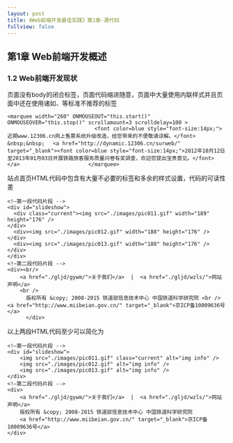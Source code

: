 ```yaml
---
layout: post
title: 《Web前端开发最佳实践》第1章-源代码
fullview: false
---
```


## 第1章 Web前端开发概述

### 1.2 Web前端开发现状

页面没有body的闭合标签，页面代码缩进随意，页面中大量使用内联样式并且页面中还在使用诸如<marguee>、<font>等标准不推荐的标签

	<marquee width="260" ONMOUSEOUT="this.start()" ONMOUSEOVER="this.stop()" scrollamount=3 scrolldelay=100 >
	                            <font color=blue style="font-size:14px;">近期www.12306.cn网上售票系统升级改造，给您带来的不便敬请谅解。</font>　&nbsp;&nbsp;　 <a href="http://dynamic.12306.cn/surweb/" target="_blank"><font color=blue style="font-size:14px;">2012年10月12日至2013年01月03日开展铁路旅客服务质量问卷有奖调查，欢迎您提出宝贵意见。</font></a>                      </marquee>

站点首页HTML代码中包含有大量不必要的标签和多余的样式设置，代码的可读性差

	<!—第一段代码片段 -->
	<div id="slideshow">
	  <div class="current"><img src="./images/pic011.gif" width="189" height="176" />
	</div>
	  <div><img src="./images/pic012.gif" width="188" height="176" /></div>
	  <div><img src="./images/pic013.gif" width="188" height="176" /></div>
	</div>
	<!—第二段代码片段 -->
	<div><br/>
		<a href="./gljd/gywm/">关于我们</a>  |  <a href="./gljd/wzls/">网站声明</a>
		<br />
	      版权所有 &copy; 2008-2015 铁道部信息技术中心 中国铁道科学研究院 <br /><a href="http://www.miibeian.gov.cn/" target="_blank">京ICP备10009636号</a>
		  </div>

以上两段HTML代码至少可以简化为

	<!—第一段代码片段 -->
	<div id="slideshow">
	    <img src="./images/pic011.gif" class="current" alt="img info" />
	    <img src="./images/pic012.gif" alt="img info" />
	    <img src="./images/pic013.gif" alt="img info" />
	</div>
	<!—第二段代码片段 -->
	<div>
		<a href="./gljd/gywm/">关于我们</a>  |  <a href="./gljd/wzls/">网站声明</a>
		版权所有 &copy; 2008-2015 铁道部信息技术中心 中国铁道科学研究院
		<a href="http://www.miibeian.gov.cn/" target="_blank">京ICP备10009636号</a>
	</div>